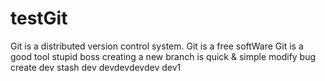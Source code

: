 # testGit
Git is a distributed version control system.
Git is a free softWare
Git is a good tool
stupid boss
creating a new branch is quick & simple
modify bug
create dev
stash dev
devdevdevdev
dev1

